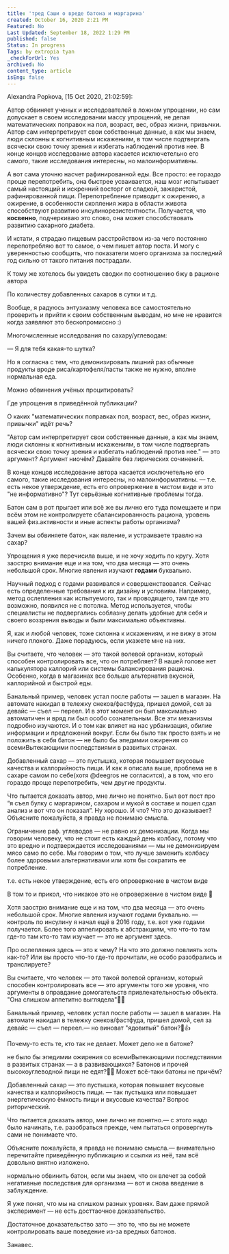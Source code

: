 ```yaml
---
title: 'тред Саши о вреде батона и маргарина'
created: October 16, 2020 2:21 PM
Featured: No
Last Updated: September 18, 2022 1:29 PM
published: false
Status: In progress
Tags: by extropia tyan
_checkForUrl: Yes
archived: No
content_type: article
isEng: false
---
```


Alexandra Popkova, [15 Oct 2020, 21:02:59]:

Автор обвиняет ученых и исследователей в ложном упрощении, но сам допускает в своем исследовании массу упрощений, не делая математических поправок на пол, возраст, вес, образ жизни, привычки. Автор сам интерпретирует свои собственные данные, а как мы знаем, люди склонны к когнитивным искажениям, в том числе подтвергать всячески свою точку зрения и избегать наблюдений против нее. В конце концов исследование автора касается исключетельно его самого, такие исследования интересны, но малоинформативны.

А вот сама уточню насчет рафинированной еды. Все просто: ее гораздо проще перепотребить, она быстрее усваивается, наш мозг испытывает самый настоящий и искренний восторг от сладкой, зажаристой, рафинированной пищи. Перепотребление приводит к ожирению, а ожирение, в особенности скопления жира в области живота способствуют развитию инсулинорезистентности. Получается, что **косвенно**, подчеркиваю это слово, она может способствовать развитию сахарного диабета.

И кстати, я страдаю пищевым расстройством из-за чего постоянно перепотребляю вот то самое, о чем пишет автор поста. И могу с уверенностью сообщить, что показатели моего организма за последний год сильно от такого питания пострадали.

К тому же хотелось бы увидеть сводки по соотношению бжу в рационе автора

По количеству добавленных сахаров в сутки и т.д.

Вообще, я радуюсь энтузиазму человека все самостоятельно проверить и прийти к своим собственным выводам, но мне не нравится когда заявляют это бескопромиссно :)

Многочисленные исследования по сахару/углеводам:

— Я для тебя какая-то шутка?

Но я согласна с тем, что демонизировать лишний раз обычные продукты вроде риса/картофеля/пасты также не нужно, вполне нормальная еда.

Можно обвинения учёных процитировать?

Где упрощения в приведённой публикации?

О каких "математических поправках пол, возраст, вес, образ жизни, привычки" идёт речь?

"Автор сам интерпретирует свои собственные данные, а как мы знаем, люди склонны к когнитивным искажениям, в том числе подтвергать всячески свою точку зрения и избегать наблюдений против нее." — это аргумент? Аргумент ниочём? Давайте без лирических сочинений.

В конце концов исследование автора касается исключетельно его самого, такие исследования интересны, но малоинформативны. — т.е. есть некое утверждение, есть его опровержение в чистом виде и это "не информативно"? Тут серьёзные когнитивные проблемы тогда.

Батон сам в рот прыгает или всё же вы лично его туда помещаете и при всём этом не контролируете сбалансированность рациона, уровень вашей физ.активности и иные аспекты работы организма?

Зачем вы обвиняете батон, как явление, и устраиваете травлю на сахар?

Упрощения я уже перечисила выше, и не хочу ходить по кругу. Хотя заострю внимание еще и на том, что два месяца — это очень небольшой срок. Многие явления изучают **годами** буквально.

Научный подход с годами развивался и совершенствовался. Сейчас есть определенные требования к их дизайну и условиям. Например, метод ослепления как испытуемого, так и проводящего, там где это возможно, появился не с потолка. Метод используется, чтобы специалисты не подвергались соблазну делать удобные для себя и своего воззрения выводы и были максимально объективны.

Я, как и любой человек, тоже склонна к искажениям, и не вижу в этом ничего плохого. Даже порадуюсь, если укажете мне на них.

Вы считаете, что человек — это такой волевой организм, который способен контролировать все, что он потребляет? В нашей голове нет калькулятора каллорий или системы балансирования рациона. Особенно, когда в магазинах все больше альтернатив вкусной, каллорийной и быстрой еды.

Банальный пример, человек устал после работы — зашел в магазин. На автомате накидал в тележку снеков/фастфуда, пришел домой, сел за девайс — съел — переел. И в этот момент он был максимально автоматичен и вряд ли был особо сознательным. Все эти механизмы подробно изучаются. И о том как влияет на нас урбанизация, обилие информации и предложений вокруг. Если бы было так просто взять и не положить в себя батон — не было бы эпедимии ожирения со всемиВытекающими последствиями в развитых странах.

Добавленный сахар — это пустышка, которая повышает вкусовые качества и каллорийность пищи. И как я описала выше, проблема не в сахаре самом по себе(хотя @deegros не согласится), а в том, что его гораздо проще перепотребить, чем другие продукты.

Что пытается доказать автор, мне лично не понятно. Был вот пост про “я съел булку с маргарином, сахаром и мукой в составе и пошел сдал анализ и вот что он показал”. Ну хорошо. И что? Что это доказывает? Объясните пожалуйста, я правда не понимаю смысла.

Ограничение раф. углеводов — не равно их демонизации. Когда мы говорим человеку, что не стоит есть каждый день колбасу, потому что это вредно и подтверждается исследованиями — мы не демонизируем мясо само по себе. Мы говорим о том, что лучше заменить колбасу более здоровыми альтернативами или хотя бы сократить ее потребление.

т.е. есть некое утверждение, есть его опровержение в чистом виде

В том то и прикол, что никакое это не опровержение в чистом виде 🙈

Хотя заострю внимание еще и на том, что два месяца — это очень небольшой срок. Многие явления изучают годами буквально. — контроль по инсулину я начал ещё в 2016 году, т.е. вот уже годами получается. Более того аппелировать к абстракциям, что что-то там где-то там кто-то там изучает — это не аргумент здесь.

Про ослепления здесь — это к чему? На что это должно повлиять хоть как-то? Или вы просто что-то где-то прочитали, не особо разобрались и транслируете?

Вы считаете, что человек — это такой волевой организм, который способен контролировать все — это аргументы того же уровня, что аргументы в оправдание домогательств привлекательностью объекта. "Она слишком аппетитно выглядела"🤷‍♂️

Банальный пример, человек устал после работы — зашел в магазин. На автомате накидал в тележку снеков/фастфуда, пришел домой, сел за девайс — съел — переел.— но виноват "ядовитый" батон?👏👍

Почему-то есть те, кто так не делает. Может дело не в батоне?

не было бы эпедимии ожирения со всемиВытекающими последствиями в развитых странах — а в развивающихся? Батонов и прочей высокоуглеводной пищи не едят?🤷‍♂️ Может всё-таки батоны не причём?

Добавленный сахар — это пустышка, которая повышает вкусовые качества и каллорийность пищи. — так пустышка или повышает энергетическую ёмкость пищи и вкусовые качества? Вопрос риторический.

Что пытается доказать автор, мне лично не понятно.— с этого надо было начинать, т.е. разобраться прежде, чем пытаться опровергнуть сами не понимаете что.

Объясните пожалуйста, я правда не понимаю смысла.— внимательно перечитайте приведённую публикацию и ссылки из неё, там всё довольно внятно изложено.

нормально обвинить батон, если мы знаем, что он влечет за собой негативные последствия для организма — вот и снова введение в заблуждение.

Я уже понял, что мы на слишком разных уровнях. Вам даже прямой эксперимент — не есть досттаочное доказательство.

Достаточное доказательство зато — это то, что вы не можете контролировать ваше поведение из-за вредных батонов.

Занавес.